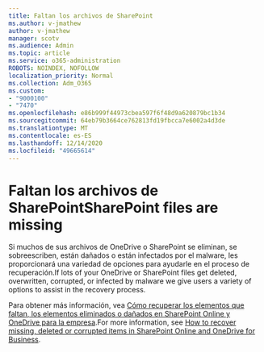 ```yaml
---
title: Faltan los archivos de SharePoint
ms.author: v-jmathew
author: v-jmathew
manager: scotv
ms.audience: Admin
ms.topic: article
ms.service: o365-administration
ROBOTS: NOINDEX, NOFOLLOW
localization_priority: Normal
ms.collection: Adm_O365
ms.custom:
- "9000100"
- "7470"
ms.openlocfilehash: e86b999f44973cbea597f6f48d9a620879bc1b34
ms.sourcegitcommit: 64eb79b3664ce762813fd19fbcca7e6002a4d3de
ms.translationtype: MT
ms.contentlocale: es-ES
ms.lasthandoff: 12/14/2020
ms.locfileid: "49665614"
---
```

# <a name="sharepoint-files-are-missing"></a><span data-ttu-id="22e08-102">Faltan los archivos de SharePoint</span><span class="sxs-lookup"><span data-stu-id="22e08-102">SharePoint files are missing</span></span>

<span data-ttu-id="22e08-103">Si muchos de sus archivos de OneDrive o SharePoint se eliminan, se sobreescriben, están dañados o están infectados por el malware, les proporcionará una variedad de opciones para ayudarle en el proceso de recuperación.</span><span class="sxs-lookup"><span data-stu-id="22e08-103">If lots of your OneDrive or SharePoint files get deleted, overwritten, corrupted, or infected by malware we give users a variety of options to assist in the recovery process.</span></span>

<span data-ttu-id="22e08-104">Para obtener más información, vea [Cómo recuperar los elementos que faltan, los elementos eliminados o dañados en SharePoint Online y OneDrive para la empresa](https://go.microsoft.com/fwlink/?linkid=2110774).</span><span class="sxs-lookup"><span data-stu-id="22e08-104">For more information, see [How to recover missing, deleted or corrupted items in SharePoint Online and OneDrive for Business](https://go.microsoft.com/fwlink/?linkid=2110774).</span></span>
